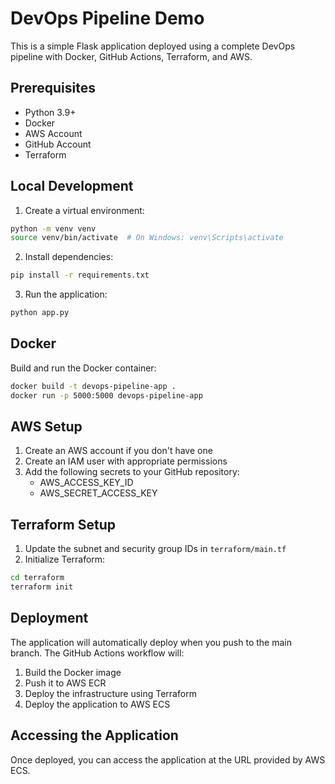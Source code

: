 # DevOps Pipeline Demo

This is a simple Flask application deployed using a complete DevOps pipeline with Docker, GitHub Actions, Terraform, and AWS.

## Prerequisites

- Python 3.9+
- Docker
- AWS Account
- GitHub Account
- Terraform

## Local Development

1. Create a virtual environment:
```bash
python -m venv venv
source venv/bin/activate  # On Windows: venv\Scripts\activate
```

2. Install dependencies:
```bash
pip install -r requirements.txt
```

3. Run the application:
```bash
python app.py
```

## Docker

Build and run the Docker container:
```bash
docker build -t devops-pipeline-app .
docker run -p 5000:5000 devops-pipeline-app
```

## AWS Setup

1. Create an AWS account if you don't have one
2. Create an IAM user with appropriate permissions
3. Add the following secrets to your GitHub repository:
   - AWS_ACCESS_KEY_ID
   - AWS_SECRET_ACCESS_KEY

## Terraform Setup

1. Update the subnet and security group IDs in `terraform/main.tf`
2. Initialize Terraform:
```bash
cd terraform
terraform init
```

## Deployment

The application will automatically deploy when you push to the main branch. The GitHub Actions workflow will:
1. Build the Docker image
2. Push it to AWS ECR
3. Deploy the infrastructure using Terraform
4. Deploy the application to AWS ECS

## Accessing the Application

Once deployed, you can access the application at the URL provided by AWS ECS. 